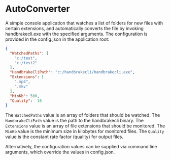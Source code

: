 # AutoConverter
A simple console application that watches a list of folders for new files with certain extensions, and automatically converts the file by invoking handbrakecli.exe with the specified arguments. The configuration is provided in the config.json in the application root:
```json
{
  "WatchedPaths": [
    "c:/test",
    "c:/test2"
  ],
  "HandbrakeCliPath": "c:/handbrakecli/handbrakecli.exe",
  "Extensions": [
    ".mp4",
    ".mkv"
  ],
  "MinKb": 500,
  "Quality":  18
}
```
The `WatchedPaths` value is an array of folders that should be watched. The `HandbrakeCliPath` value is the path to the handbrakecli binary. The `Extensions` value is an array of file extensions that should be monitored. The `MinKb` value is the minimum size in kilobytes for monitored files. The `Quality` value is the constant rate factor (quality) for output files.

Alternatively, the configuration values can be supplied via command line arguments, which override the values in config.json.
